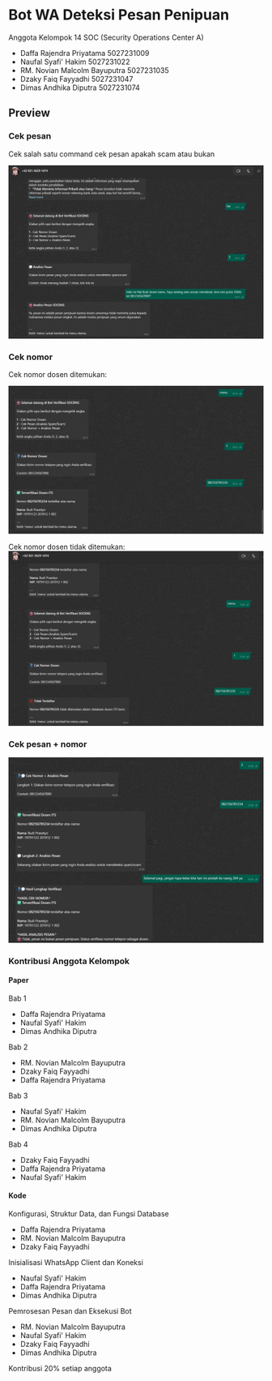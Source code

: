 # **Bot WA Deteksi Pesan Penipuan**

Anggota Kelompok 14 SOC (Security Operations Center A)

- Daffa Rajendra Priyatama 5027231009
- Naufal Syafi' Hakim 5027231022
- RM. Novian Malcolm Bayuputra 5027231035
- Dzaky Faiq Fayyadhi 5027231047
- Dimas Andhika Diputra 5027231074

## **Preview**

### Cek pesan

Cek salah satu command cek pesan apakah scam atau bukan

<img src='./docs/image.png' />

### Cek nomor

Cek nomor dosen ditemukan:

<img src='./docs/ceknomor-s.png' />

Cek nomor dosen tidak ditemukan:
<img src='./docs/ceknomor-f.png' />

### Cek pesan + nomor

<img src="./docs/22.png" />

### Kontribusi Anggota Kelompok

#### Paper

Bab 1

- Daffa Rajendra Priyatama
- Naufal Syafi' Hakim
- Dimas Andhika Diputra

Bab 2

- RM. Novian Malcolm Bayuputra
- Dzaky Faiq Fayyadhi
- Daffa Rajendra Priyatama

Bab 3

- Naufal Syafi' Hakim
- RM. Novian Malcolm Bayuputra
- Dimas Andhika Diputra

Bab 4

- Dzaky Faiq Fayyadhi
- Daffa Rajendra Priyatama
- Naufal Syafi' Hakim

#### Kode

Konfigurasi, Struktur Data, dan Fungsi Database

- Daffa Rajendra Priyatama
- RM. Novian Malcolm Bayuputra
- Dzaky Faiq Fayyadhi

Inisialisasi WhatsApp Client dan Koneksi

- Naufal Syafi' Hakim
- Daffa Rajendra Priyatama
- Dimas Andhika Diputra

Pemrosesan Pesan dan Eksekusi Bot

- RM. Novian Malcolm Bayuputra
- Naufal Syafi' Hakim
- Dzaky Faiq Fayyadhi
- Dimas Andhika Diputra

Kontribusi 20% setiap anggota 
